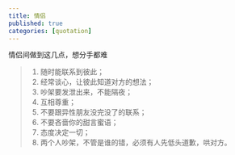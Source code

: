 ```yaml
---
title: 情侣
published: true
categories: [quotation]
---
```


情侣间做到这几点，想分手都难
> 1. 随时能联系到彼此；  
> 2. 经常谈心，让彼此知道对方的想法；  
> 3. 吵架要发泄出来，不能隔夜；  
> 4. 互相尊重；  
> 5. 不要跟异性朋友没完没了的联系；  
> 6. 不要吝啬你的甜言蜜语；  
> 7. 态度决定一切；  
> 8. 两个人吵架，不管是谁的错，必须有人先低头道歉，哄对方。
